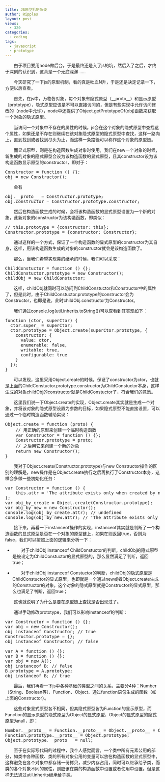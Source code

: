 ```yaml
---
title: JS原型机制杂谈
author: Ripples
layout: post
views:
  - 320
categories:
  - coding
tags:
  - javascript
  - prototype
---
```

<p style="text-indent: 2em;">
  由于项目要用node做后台，于是最终还是入了js的坑，然后入了之后，才终于深刻的认识到，这真是一个无底深渊……
</p>

<p style="text-indent: 2em;">
  今天研究了一下js的原型机制，看的真是吐血N升，于是还是决定记录一下，方便以后查看。
</p>

<!--more-->

<p style="text-indent: 2em;">
  首先，在js中，万物皆对象，每个对象有隐式原型（__proto__）和显示原型（prototype），隐式原型应该是不可以直接访问的，但是有些实现中允许访问修改的（node中允许），node中还提供了Object.getPrototypeOf(obj)函数来获取一个对象的隐式原型。
</p>

<p style="text-indent: 2em;">
  当访问一个对象中不存在的属性的时候，js会在这个对象的隐式原型中查找这个属性，如果还是不存在则继续在该对象隐式原型的隐式原型中查找，这样一路向上，直到找到或者找到尽头为止，而这样一条路径可以称作这个对象的原型链。
</p>

<p style="text-indent: 2em;">
  而显式原型，则是在构造函数生成对象时使用，我们在new一个对象的时候，新生成的对象的隐式原型会设为该构造函数的显式原型，且其constructor设为该构造函数显示原型的constructor，即对于：
</p>

<pre class="brush:js;toolbar:false">Constructor&nbsp;=&nbsp;function&nbsp;()&nbsp;{};
obj&nbsp;=&nbsp;new&nbsp;Constructor();</pre>

<p style="text-indent: 2em;">
  会有
</p>

<pre class="brush:js;toolbar:false">obj.__proto__&nbsp;=&nbsp;Constructor.prototype;
obj.constructor&nbsp;=&nbsp;Constructor.prototype.constructor;</pre>

<p style="text-indent: 2em;">
  然后在构造函数生成的时候，会将该构造函数的显式原型设置为一个新的对象，此新对象的constructor为该构造函数，即类似：
</p>

<pre class="brush:js;toolbar:false">//&nbsp;this.prototype&nbsp;=&nbsp;{constructor:&nbsp;this};
Constructor.prototype&nbsp;=&nbsp;{constructor:&nbsp;Constructor};</pre>

<p style="text-indent: 2em;">
  通过这样的一个方式，保证了一个构造函数的显式原型的constructor为其自身，这样，用该构造函数生成的对象的constructor就会是该构造函数了。
</p>

<p style="text-indent: 2em;">
  那么，当我们希望实现类的继承的时候，我们可以采取：
</p>

<pre class="brush:js;toolbar:false">ChildConstuctor&nbsp;=&nbsp;function&nbsp;()&nbsp;{};
ChildConstuctor.prototype&nbsp;=&nbsp;new&nbsp;Constructor();
childObj&nbsp;=&nbsp;new&nbsp;ChildConstuctor;</pre>

<p style="text-indent: 2em;">
  这样，childObj就同时可以访问到ChildConstuctor和Constructor中的属性了，但是此时，由于ChildConstuctor.prototype的constructor会为Constructor，也即是说，此时childObj.constructor为Constructor。
</p>

<p style="text-indent: 2em;">
  我们通过console.log(util.inherits.toString())可以查看到其实现如下：
</p>

<pre class="brush:js;toolbar:false">function&nbsp;(ctor,&nbsp;superCtor)&nbsp;{
&nbsp;&nbsp;ctor.super_&nbsp;=&nbsp;superCtor;
&nbsp;&nbsp;ctor.prototype&nbsp;=&nbsp;Object.create(superCtor.prototype,&nbsp;{
&nbsp;&nbsp;&nbsp;&nbsp;constructor:&nbsp;{
&nbsp;&nbsp;&nbsp;&nbsp;&nbsp;&nbsp;value:&nbsp;ctor,
&nbsp;&nbsp;&nbsp;&nbsp;&nbsp;&nbsp;enumerable:&nbsp;false,
&nbsp;&nbsp;&nbsp;&nbsp;&nbsp;&nbsp;writable:&nbsp;true,
&nbsp;&nbsp;&nbsp;&nbsp;&nbsp;&nbsp;configurable:&nbsp;true
&nbsp;&nbsp;&nbsp;&nbsp;}
&nbsp;&nbsp;});
}</pre>

<p style="text-indent: 2em;">
  可以发现，这里采用Object.create的时候，保证了constructor为ctor，也就是上面的ChildConstuctor.prototype.constructor为<span style="text-indent: 32px;">ChildConstuctor本身，这样生成的对象childObj的constructor就是<span style="text-indent: 32px;">ChildConstuctor了，符合我们的意愿。</span></span>
</p>

<p style="text-indent: 2em;">
  <span style="text-indent: 32px;"><span style="text-indent: 32px;">这里我们说一下Object.create的实现，Object.create其实就是生成一个对象，并将该对象的隐式原型设置为参数的目标，如果隐式原型不能直接设置，可以通过一个临时构造函数辅助实现：</span></span>
</p>

<pre class="brush:js;toolbar:false">Object.create&nbsp;=&nbsp;function&nbsp;(proto)&nbsp;{
&nbsp;&nbsp;&nbsp;&nbsp;//&nbsp;用正确的原型来创建一个临时构造函数
&nbsp;&nbsp;&nbsp;&nbsp;var&nbsp;Constructor&nbsp;=&nbsp;function&nbsp;()&nbsp;{};
&nbsp;&nbsp;&nbsp;&nbsp;Constructor.prototype&nbsp;=&nbsp;proto;
&nbsp;&nbsp;&nbsp;&nbsp;//&nbsp;之后用它来创建一个新的对象
&nbsp;&nbsp;&nbsp;&nbsp;return&nbsp;new&nbsp;Constructor();
}</pre>

<p style="text-indent: 2em;">
  <span style="text-indent: 32px;"><span style="text-indent: 32px;"></span></span>
</p>

<p style="text-indent: 2em;">
  我对于Object.create(Constructor.prototype)与new Constructor操作的区别的理解是，new操作是在Object.create执行之后再执行了Constructor本身，这样会多做一些初始化任务：
</p>

<pre class="brush:js;toolbar:false">var&nbsp;Constructor&nbsp;=&nbsp;function&nbsp;()&nbsp;{
&nbsp;&nbsp;&nbsp;&nbsp;this.attr&nbsp;=&nbsp;&#39;The&nbsp;attribute&nbsp;exists&nbsp;only&nbsp;when&nbsp;created&nbsp;by&nbsp;new.&#39;
};
var&nbsp;obj_by_create&nbsp;=&nbsp;Object.create(Constructor.prototype);
var&nbsp;obj_by_new&nbsp;=&nbsp;new&nbsp;Constructor();
console.log(obj_by_create.attr);&nbsp;//&nbsp;undefined
console.log(obj_by_new.attr);&nbsp;//&nbsp;&#39;The&nbsp;attribute&nbsp;exists&nbsp;only&nbsp;when&nbsp;created&nbsp;by&nbsp;new.&#39;</pre>

<p style="text-indent: 2em;">
  <span style="text-indent: 32px;"><span style="text-indent: 32px;">接下来，再看一下instanceof操作的实现，instanceof其实就是判断了一个构造函数的显式原型是否在一个对象的原型链上，如果在则返回true，否则为false，我们可以按照上面的逻辑来分析一下：</span></span>
</p>

<p style="text-indent: 2em;">
  <span style="text-indent: 32px;"><span style="text-indent: 32px;"></span></span>
</p>

<ul class=" list-paddingleft-2" style="list-style-type: disc;">
  <li>
    <p style="text-indent: 2em;">
      对于childObj instanceof ChildConstuctor的判断，childObj的隐式原型是被设定为ChildConstuctor的显式原型的，那么显然满足了判断，返回true；
    </p>
  </li>

  <li>
    <p style="text-indent: 2em;">
      对于childObj instanceof Constuctor的判断，childObj的隐式原型是ChildConstuctor的显式原型，也即就是一个通过new或者Object.create生成的Constructor的对象，这个对象的隐式原型就是Constructor的显式原型，那么也满足了判断，返回true；
    </p>
  </li>
</ul>

<p style="text-indent: 2em;">
  <span style="text-indent: 32px;"><span style="text-indent: 32px;">这也就说明了为什么是要在原型链上查找是否出现过了。</span></span>
</p>

<p style="text-indent: 2em;">
  通过手动修改prototype，我们可以影响instanceof的判断：
</p>

<pre class="brush:js;toolbar:false">var&nbsp;Constructor&nbsp;=&nbsp;function&nbsp;()&nbsp;{};
var&nbsp;obj&nbsp;=&nbsp;new&nbsp;Constructor();
obj&nbsp;instanceof&nbsp;Constructor;&nbsp;//&nbsp;true
Constructor.prototype&nbsp;=&nbsp;{};
obj&nbsp;instanceof&nbsp;Constructor;&nbsp;//&nbsp;false

var&nbsp;A&nbsp;=&nbsp;function&nbsp;()&nbsp;{};
var&nbsp;B&nbsp;=&nbsp;function&nbsp;()&nbsp;{};
var&nbsp;obj&nbsp;=&nbsp;new&nbsp;A();
obj&nbsp;instanceof&nbsp;B;&nbsp;//&nbsp;false
B.prototype&nbsp;=&nbsp;A.prototype;
obj&nbsp;instanceof&nbsp;B;&nbsp;//&nbsp;true</pre>

<p style="text-indent: 2em;">
  最后，我们再看一下js中各种基础的类型之间的关系，主要分4种：Number（String、Boolean等）、Function、Object、通过function语句生成的函数（如上面的Constructor）。
</p>

<p style="text-indent: 2em;">
  这些对象显式原型各不相同，但其隐式原型皆为Function的显示原型，而Function的显示原型的隐式原型为Object的显式原型，Object的显式原型的隐式原型为null，即：
</p>

<pre class="brush:js;toolbar:false">Number.__proto__&nbsp;=&nbsp;Function.__proto__&nbsp;=&nbsp;Object.__proto__&nbsp;=&nbsp;Constructor.__proto__&nbsp;=&nbsp;Function.prototype;
Function.prototype.__proto__&nbsp;=&nbsp;Object.prototype;
Object.prototype.__proto__&nbsp;=&nbsp;null;</pre>

<p style="text-indent: 2em;">
  至于在实际写代码的过程中，我个人感觉而言，一个类中所有元素公用的部分，如类中各种函数、类的所有对象公用的变量可以放在构造函数的显式原型中，这样避免在各个对象中都存储一份拷贝，减少内存占用，同时可以继承给子类，而类的各个对象不同的属性，则应该在类的构造函数中设置或者使用中设置，但是这样无法通过util.inherits继承给子类。
</p>
